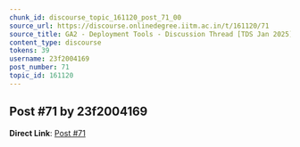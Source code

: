```yaml
---
chunk_id: discourse_topic_161120_post_71_00
source_url: https://discourse.onlinedegree.iitm.ac.in/t/161120/71
source_title: GA2 - Deployment Tools - Discussion Thread [TDS Jan 2025]
content_type: discourse
tokens: 39
username: 23f2004169
post_number: 71
topic_id: 161120
---
```


## Post #71 by 23f2004169

**Direct Link**: [Post #71](https://discourse.onlinedegree.iitm.ac.in/t/161120/71)
